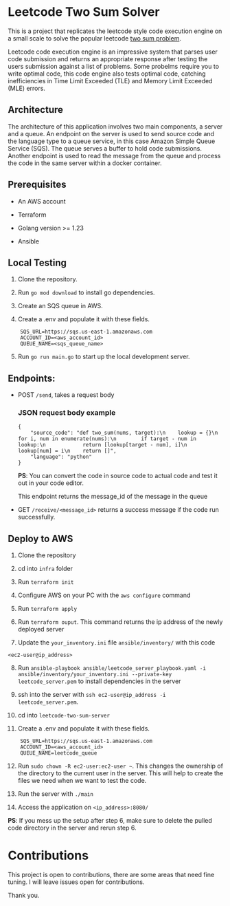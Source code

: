 # Leetcode Two Sum Solver

This is a project that replicates the leetcode style code execution engine on a small scale to solve the popular leetcode [two sum problem](https://leetcode.com/problems/two-sum/). 

Leetcode code execution engine is an impressive system that parses user code submission and returns an appropriate response after testing the users submission against a list of problems. Some probelms require you to write optimal code, this code engine also tests optimal code, catching inefficiencies in Time Limit Exceeded (TLE) and Memory Limit Exceeded (MLE) errors.


## Architecture
The architecture of this application involves two main components, a server and a queue. An endpoint on the server is used to send source code and the language type to a queue service, in this case Amazon Simple Queue Service (SQS). The queue serves a buffer to hold code submissions. Another endpoint is used to read the message from the queue and process the code in the same server within a docker container.


## Prerequisites
- An AWS account

- Terraform

- Golang version >= 1.23

- Ansible
 
## Local Testing
1. Clone the repository.

2. Run ```go mod download``` to install go dependencies.

3. Create an SQS queue in AWS.

4. Create a .env and populate it with these fields.
```
    SQS_URL=https://sqs.us-east-1.amazonaws.com
    ACCOUNT_ID=<aws_account_id>
    QUEUE_NAME=<sqs_queue_name>
```

5. Run ```go run main.go``` to start up the local development server.

## Endpoints:
- POST ```/send```, takes a request body
    ### JSON request body example
    ```
    {
        "source_code": "def two_sum(nums, target):\n    lookup = {}\n    for i, num in enumerate(nums):\n        if target - num in lookup:\n            return [lookup[target - num], i]\n        lookup[num] = i\n    return []",
        "language": "python"
    }
    ```
    **PS**: You can convert the code in source code to actual code and test it out in your code editor.
    
    This endpoint returns the message_id of the message in the queue

- GET ```/receive/<message_id>``` returns a success message if the code run successfully.


## Deploy to AWS
1. Clone the repository

2. cd into ```infra``` folder

3. Run ```terraform init```

4. Configure AWS on your PC with the ```aws configure``` command

5. Run ```terraform apply```

6. Run ```terraform ouput```. This command returns the ip address of the newly deployed server

7. Update the ```your_inventory.ini``` file ```ansible/inventory/``` with this code
```
<ec2-user@ip_address>
``` 

8. Run ```ansible-playbook ansible/leetcode_server_playbook.yaml -i ansible/inventory/your_inventory.ini --private-key leetcode_server.pem``` to install dependencies in the server

9. ssh into the server with ```ssh ec2-user@ip_address -i leetcode_server.pem```.

10. cd into ```leetcode-two-sum-server```

11. Create a .env and populate it with these fields.
```
    SQS_URL=https://sqs.us-east-1.amazonaws.com
    ACCOUNT_ID=<aws_account_id>
    QUEUE_NAME=leetcode_queue
```

12. Run ```sudo chown -R ec2-user:ec2-user ~```. This changes the ownership of the directory to the current user in the server. This will help to create the files we need when we want to test the code.

13. Run the server with ```./main```

14. Access the application on ```<ip_address>:8080/```

**PS**: If you mess up the setup after step 6, make sure to delete the pulled code directory in the server and rerun step 6.


# Contributions
This project is open to contributions, there are some areas that need fine tuning. I will leave issues open for contributions.

Thank you.
